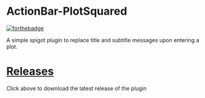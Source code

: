 # ActionBar-PlotSquared
[![forthebadge](http://forthebadge.com/images/badges/built-with-love.svg)](http://forthebadge.com)

A simple spigot plugin to replace title and subtitle messages upon entering a plot.

# [Releases](https://github.com/PaddyWagon/ActionBar-PlotSquared/releases)
Click above to download the latest release of the plugin 
